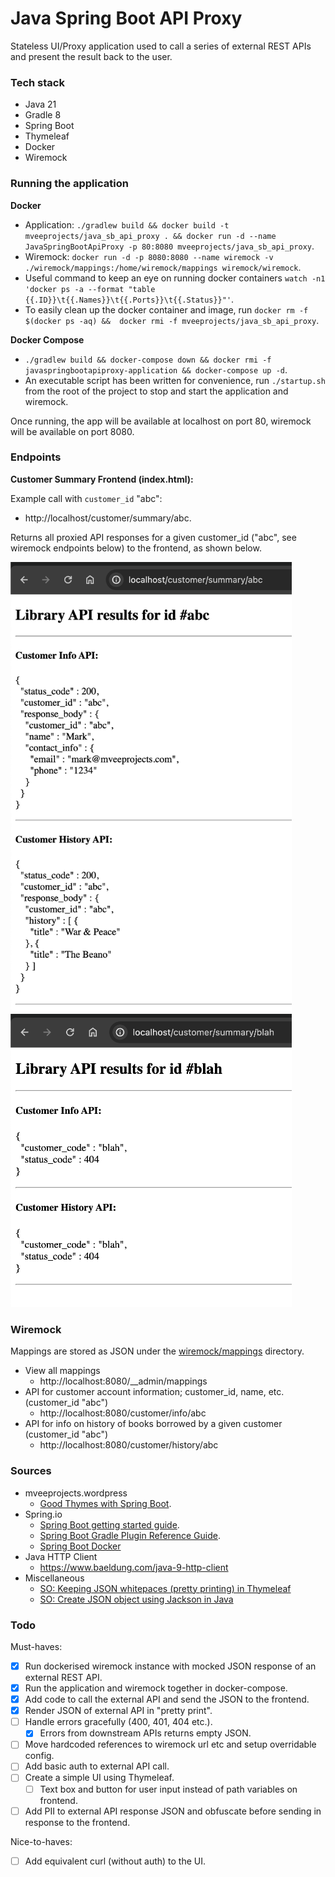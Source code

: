 # Java Spring Boot API Proxy

Stateless UI/Proxy application used to call a series of external REST APIs and present the result back to the user.

### Tech stack
* Java 21
* Gradle 8
* Spring Boot
* Thymeleaf
* Docker
* Wiremock

### Running the application

**Docker**
* Application: `./gradlew build && docker build -t mveeprojects/java_sb_api_proxy . && docker run -d --name JavaSpringBootApiProxy -p 80:8080 mveeprojects/java_sb_api_proxy`.
* Wiremock: `docker run -d -p 8080:8080 --name wiremock -v ./wiremock/mappings:/home/wiremock/mappings wiremock/wiremock`.
* Useful command to keep an eye on running docker containers `watch -n1 'docker ps -a --format "table {{.ID}}\t{{.Names}}\t{{.Ports}}\t{{.Status}}"'`.
* To easily clean up the docker container and image, run `docker rm -f $(docker ps -aq) &&  docker rmi -f mveeprojects/java_sb_api_proxy`.

**Docker Compose**
* `./gradlew build && docker-compose down && docker rmi -f javaspringbootapiproxy-application && docker-compose up -d`.
* An executable script has been written for convenience, run `./startup.sh` from the root of the project to stop and start the application and wiremock.
  
Once running, the app will be available at localhost on port 80, wiremock will be available on port 8080.

### Endpoints

**Customer Summary Frontend (index.html):** 

Example call with `customer_id` "abc":
* http://localhost/customer/summary/abc.

Returns all proxied API responses for a given customer_id ("abc", see wiremock endpoints below) to the frontend, as shown below.

<img src="images/library_summary_endpoint_200.png" alt="library_summary_endpoint_200.png" width="450"/>
<img src="images/library_summary_endpoint_404.png" alt="library_summary_endpoint_404.png" width="450"/>

### Wiremock

Mappings are stored as JSON under the [wiremock/mappings](./wiremock/mappings) directory.

* View all mappings
  * http://localhost:8080/__admin/mappings
* API for customer account information; customer_id, name, etc. (customer_id "abc")
  * http://localhost:8080/customer/info/abc
* API for info on history of books borrowed by a given customer (customer_id "abc")
  * http://localhost:8080/customer/history/abc

### Sources
* mveeprojects.wordpress
  * [Good Thymes with Spring Boot](https://mveeprojects.wordpress.com/2017/11/11/good-thymes-with-spring-boot/).
* Spring.io
  * [Spring Boot getting started guide](https://spring.io/guides/gs/spring-boot).
  * [Spring Boot Gradle Plugin Reference Guide](https://docs.spring.io/spring-boot/docs/current/gradle-plugin/reference/htmlsingle/).
  * [Spring Boot Docker](https://spring.io/guides/topicals/spring-boot-docker)
* Java HTTP Client
  * https://www.baeldung.com/java-9-http-client
* Miscellaneous
  * [SO: Keeping JSON whitepaces (pretty printing) in Thymeleaf](https://stackoverflow.com/questions/62822117/displaying-pretty-printed-json-from-variable-with-java-spring-boot-thymeleaf)
  * [SO: Create JSON object using Jackson in Java](https://stackoverflow.com/questions/40967921/create-json-object-using-jackson-in-java)

### Todo

Must-haves:
* [x] Run dockerised wiremock instance with mocked JSON response of an external REST API.
* [x] Run the application and wiremock together in docker-compose.
* [x] Add code to call the external API and send the JSON to the frontend.
* [x] Render JSON of external API in "pretty print".
* [ ] Handle errors gracefully (400, 401, 404 etc.).
  * [x] Errors from downstream APIs returns empty JSON.
* [ ] Move hardcoded references to wiremock url etc and setup overridable config.
* [ ] Add basic auth to external API call.
* [ ] Create a simple UI using Thymeleaf.
  * [ ] Text box and button for user input instead of path variables on frontend.
* [ ] Add PII to external API response JSON and obfuscate before sending in response to the frontend.

Nice-to-haves:
* [ ] Add equivalent curl (without auth) to the UI.
